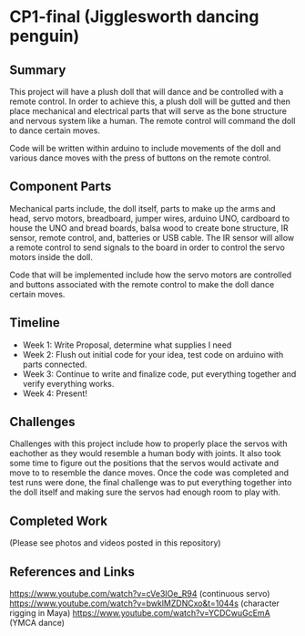 # CP1-final (Jigglesworth dancing penguin)

## Summary

This project will have a plush doll that will dance and be controlled with a remote control. In order to achieve this, a plush doll will be gutted and then place mechanical and electrical parts that will serve as the bone structure and nervous system like a human. The remote control will command the doll to dance certain moves.

Code will be written within arduino to include movements of the doll and various dance moves with the press of buttons on the remote control.

## Component Parts

Mechanical parts include, the doll itself, parts to make up the arms and head, servo motors, breadboard, jumper wires, arduino UNO, cardboard to house the UNO and bread boards, balsa wood to create bone structure, IR sensor, remote control, and, batteries or USB cable. The IR sensor will allow a remote control to send signals to the board in order to control the servo motors inside the doll.

Code that will be implemented include how the servo motors are controlled and buttons associated with the remote control to make the doll dance certain moves.

## Timeline

- Week 1: Write Proposal, determine what supplies I need 
- Week 2: Flush out initial code for your idea, test code on arduino with parts connected.
- Week 3: Continue to write and finalize code, put everything together and verify everything works.
- Week 4: Present!

## Challenges

Challenges with this project include how to properly place the servos with eachother as they would resemble a human body with joints.  It also took some time to figure out the positions that the servos would activate and move to to resemble the dance moves. Once the code was completed and test runs were done, the final challenge was to put everything together into the doll itself and making sure the servos had enough room to play with.

## Completed Work

(Please see photos and videos posted in this repository)

## References and Links

https://www.youtube.com/watch?v=cVe3IOe_R94 (continuous servo)
https://www.youtube.com/watch?v=bwklMZDNCxo&t=1044s (character rigging in Maya)
https://www.youtube.com/watch?v=YCDCwuGcEmA (YMCA dance)
